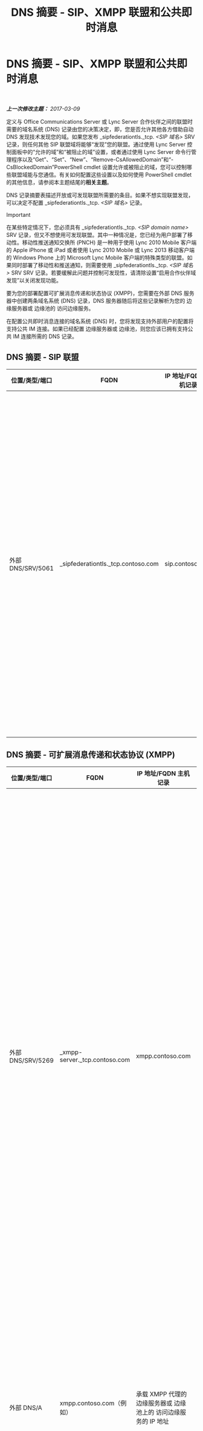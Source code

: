 ﻿---
title: DNS 摘要 - SIP、XMPP 联盟和公共即时消息
TOCTitle: DNS 摘要 - SIP、XMPP 联盟和公共即时消息
ms:assetid: 1ed24fb8-a849-44c0-a52e-7aef7527e644
ms:mtpsurl: https://technet.microsoft.com/zh-cn/library/JJ618369(v=OCS.15)
ms:contentKeyID: 49312207
ms.date: 03/09/2017
mtps_version: v=OCS.15
ms.translationtype: HT
---

# DNS 摘要 - SIP、XMPP 联盟和公共即时消息

 

_**上一次修改主题：** 2017-03-09_

定义与 Office Communications Server 或 Lync Server 合作伙伴之间的联盟时需要的域名系统 (DNS) 记录由您的决策决定，即，您是否允许其他各方借助自动 DNS 发现技术发现您的域。如果您发布 \_sipfederationtls.\_tcp. *\<SIP 域名\>* SRV 记录，则任何其他 SIP 联盟域将能够“发现”您的联盟。通过使用 Lync Server 控制面板中的“允许的域”和“被阻止的域”设置，或者通过使用 Lync Server 命令行管理程序以及“Get”、“Set”、“New”、“Remove-CsAllowedDomain”和“-CsBlockedDomain”PowerShell cmdlet 设置允许或被阻止的域，您可以控制哪些联盟域能与您通信。有关如何配置这些设置以及如何使用 PowerShell cmdlet 的其他信息，请参阅本主题结尾的**相关主题**。

DNS 记录摘要表描述开放或可发现联盟所需要的条目。如果不想实现联盟发现，可以决定不配置 \_sipfederationtls.\_tcp. *\<SIP 域名\>* 记录。

> [!IMPORTANT]
> 在某些特定情况下，您必须具有 _sipfederationtls._tcp. <em>&lt;SIP domain name&gt;</em> SRV 记录，但又不想使用可发现联盟。其中一种情况是，您已经为用户部署了移动性。移动性推送通知交换所 (PNCH) 是一种用于使用 Lync 2010 Mobile 客户端的 Apple iPhone 或 iPad 或者使用 Lync 2010 Mobile 或 Lync 2013 移动客户端的 Windows Phone 上的 Microsoft Lync Mobile 客户端的特殊类型的联盟。如果同时部署了移动性和推送通知，则需要使用 _sipfederationtls._tcp. <em>&lt;SIP 域名&gt;</em> SRV SRV 记录。若要缓解此问题并控制可发现性，请清除设置“启用合作伙伴域发现”以关闭发现功能。


要为您的部署配置可扩展消息传递和状态协议 (XMPP)，您需要在外部 DNS 服务器中创建两条域名系统 (DNS) 记录，DNS 服务器随后将这些记录解析为您的 边缘服务器或 边缘池的 访问边缘服务。

在配置公共即时消息连接的域名系统 (DNS) 时，您将发现支持外部用户的配置将支持公共 IM 连接。如果已经配置 边缘服务器或 边缘池，则您应该已拥有支持公共 IM 连接所需的 DNS 记录。

## DNS 摘要 - SIP 联盟


<table>
<colgroup>
<col style="width: 25%" />
<col style="width: 25%" />
<col style="width: 25%" />
<col style="width: 25%" />
</colgroup>
<thead>
<tr class="header">
<th>位置/类型/端口</th>
<th>FQDN</th>
<th>IP 地址/FQDN 主机记录</th>
<th>映射位置/注释</th>
</tr>
</thead>
<tbody>
<tr class="odd">
<td><p>外部 DNS/SRV/5061</p></td>
<td><p>_sipfederationtls._tcp.contoso.com</p></td>
<td><p>sip.contoso.com</p></td>
<td><p>其他潜在联盟合作伙伴借助自动 DNS 发现技术发现您的联盟所需的访问边缘服务外部接口（称为“允许的 SIP 域”，在以前版本中称为“增强联盟”）。根据需要对具有已启用 Lync 的用户的所有 SIP 域重复此操作。</p>
<div class="alert">
> [!IMPORTANT]
> 移动性和推送通知交换所需要此 SRV 记录。当存在多个 SIP 域时，请为将具有 Lync Mobile 客户端的每个域创建并发布一条 SRV 记录。如果部署支持的每个 SIP 域没有显式 SRV 记录，推送通知服务和 Apple 推送通知服务可能无法按预期运行。

</div></td>
</tr>
</tbody>
</table>


## DNS 摘要 - 可扩展消息传递和状态协议 (XMPP)


<table>
<colgroup>
<col style="width: 25%" />
<col style="width: 25%" />
<col style="width: 25%" />
<col style="width: 25%" />
</colgroup>
<thead>
<tr class="header">
<th>位置/类型/端口</th>
<th>FQDN</th>
<th>IP 地址/FQDN 主机记录</th>
<th>映射位置/注释</th>
</tr>
</thead>
<tbody>
<tr class="odd">
<td><p>外部 DNS/SRV/5269</p></td>
<td><p>_xmpp-server._tcp.contoso.com</p></td>
<td><p>xmpp.contoso.com</p></td>
<td><p>访问边缘服务或 边缘池上的 XMPP 代理外部接口。根据需要对所有满足下列条件的内部 SIP 域重复此过程：其中包含启用了 Lync 的用户，并且通过全局策略、用户所在站点的站点策略或应用于启用了 Lync 的用户的用户策略来配置外部访问策略，允许与 XMPP 联系人进行联系。此外，还必须在 XMPP 联盟伙伴策略中配置允许的 XMPP 域。有关其他详细信息，请参阅 <strong>另请参见</strong>中的主题</p></td>
</tr>
<tr class="even">
<td><p>外部 DNS/A</p></td>
<td><p>xmpp.contoso.com（例如）</p></td>
<td><p>承载 XMPP 代理的 边缘服务器或 边缘池上的 访问边缘服务的 IP 地址</p></td>
<td><p>指向 访问边缘服务或承载 XMPP 代理服务的 边缘池。通常，您创建的 SRV 记录将指向主机（A 或 AAAA）记录</p></td>
</tr>
</tbody>
</table>


## DNS 摘要 – 公共即时消息连接


<table>
<colgroup>
<col style="width: 25%" />
<col style="width: 25%" />
<col style="width: 25%" />
<col style="width: 25%" />
</colgroup>
<thead>
<tr class="header">
<th>位置/类型/端口</th>
<th>FQDN/DNS 记录</th>
<th>IP 地址/FQDN</th>
<th>映射位置/注释</th>
</tr>
</thead>
<tbody>
<tr class="odd">
<td><p>外部 DNS/A</p></td>
<td><p>sip.contoso.com</p></td>
<td><p>访问边缘服务接口</p></td>
<td><p>访问边缘服务外部接口 (Contoso)。根据需要对包含启用了 Lync 的用户的所有 SIP 域重复。</p></td>
</tr>
</tbody>
</table>


## 另请参阅

#### 任务

[在 Lync Server 2013 中设置 XMPP 联盟](lync-server-2013-setting-up-xmpp-federation.md)  
[在 Lync Server 2013 中配置推送通知](lync-server-2013-configuring-for-push-notifications.md)  
[在 Lync Server 2013 中启用或禁用联盟伙伴发现](lync-server-2013-enable-or-disable-discovery-of-federation-partners.md)  

#### 概念

[Lync Server 2013 中的外部用户访问方案](lync-server-2013-scenarios-for-external-user-access.md)  
[确定 Lync Server 2013 的 DNS 要求](lync-server-2013-determine-dns-requirements.md)  

#### 其他资源

[在 Lync Server 2013 中管理组织的 SIP 联盟域](lync-server-2013-manage-sip-federated-domains-for-your-organization.md)

